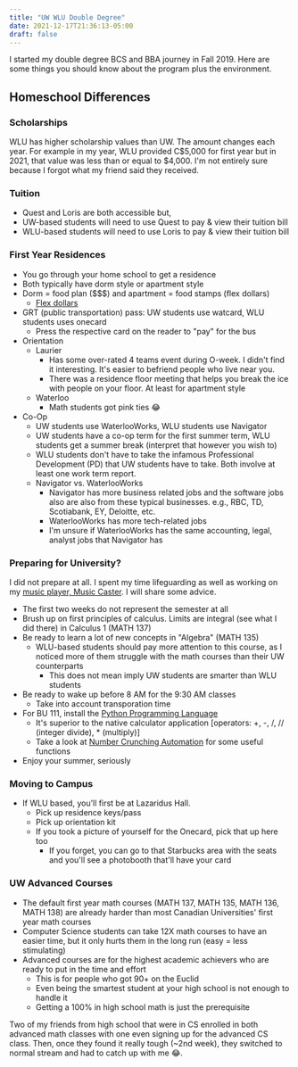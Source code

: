 ```yaml
---
title: "UW WLU Double Degree"
date: 2021-12-17T21:36:13-05:00
draft: false
---
```

I started my double degree BCS and BBA journey in Fall 2019.
Here are some things you should know about the program plus the environment.

## Homeschool Differences

### Scholarships

WLU has higher scholarship values than UW. The amount changes each year. For example in my year, WLU provided C$5,000 for first year but in 2021, that value was less than or equal to $4,000. I'm not entirely sure because I forgot what my friend said they received.

### Tuition

- Quest and Loris are both accessible but,
- UW-based students will need to use Quest to pay & view their tuition bill
- WLU-based students will need to use Loris to pay & view their tuition bill

### First Year Residences

- You go through your home school to get a residence
- Both typically have dorm style or apartment style
- Dorm = food plan ($$$) and apartment = food stamps (flex dollars)
  - [Flex dollars](https://students.wlu.ca/registration-and-finances/onecard/where-to-use-it.html)
- GRT (public transportation) pass: UW students use watcard, WLU students uses onecard
  - Press the respective card on the reader to "pay" for the bus
- Orientation
  - Laurier
    - Has some over-rated 4 teams event during O-week. I didn't find it interesting. It's easier to befriend people who live near you.
    - There was a residence floor meeting that helps you break the ice with people on your floor. At least for apartment style
  - Waterloo
    - Math students got pink ties 😂
- Co-Op
  - UW students use WaterlooWorks, WLU students use Navigator
  - UW students have a co-op term for the first summer term, WLU students get a summer break (interpret that however you wish to)
  - WLU students don't have to take the infamous Professional Development (PD) that UW students have to take. Both involve at least one work term report.
  - Navigator vs. WaterlooWorks
    - Navigator has more business related jobs and the software jobs also are also from these typical businesses. e.g., RBC, TD, Scotiabank, EY, Deloitte, etc.
    - WaterlooWorks has more tech-related jobs
    - I'm unsure if WaterlooWorks has the same accounting, legal, analyst jobs that Navigator has

### Preparing for University?

I did not prepare at all. I spent my time lifeguarding as well as working on my [music player, Music Caster](https://github.com/elibroftw/music-caster).
I will share some advice.

- The first two weeks do not represent the semester at all
- Brush up on first principles of calculus. Limits are integral (see what I did there) in Calculus 1 (MATH 137)
- Be ready to learn a lot of new concepts in "Algebra" (MATH 135)
  - WLU-based students should pay more attention to this course, as I noticed more of them struggle with the math courses than their UW counterparts
    - This does not mean imply UW students are smarter than WLU students
- Be ready to wake up before 8 AM for the 9:30 AM classes
  - Take into account transporation time
- For BU 111, install the [Python Programming Language](https://python.org/download)
  - It's superior to the native calculator application [operators: +, -, /, // (integer divide), * (multiply)]
  - Take a look at [Number Crunching Automation](https://github.com/elibroftw/number-crunching-automation) for some useful functions
- Enjoy your summer, seriously

### Moving to Campus

- If WLU based, you'll first be at Lazaridus Hall.
  - Pick up residence keys/pass
  - Pick up orientation kit
  - If you took a picture of yourself for the Onecard, pick that up here too
    - If you forget, you can go to that Starbucks area with the seats and you'll see a photobooth that'll have your card

### UW Advanced Courses

- The default first year math courses (MATH 137, MATH 135, MATH 136, MATH 138) are already harder than most Canadian Universities' first year math courses
- Computer Science students can take 12X math courses to have an easier time, but it only hurts them in the long run (easy = less stimulating)
- Advanced courses are for the highest academic achievers who are ready to put in the time and effort
  - This is for people who got 90+ on the Euclid
  - Even being the smartest student at your high school is not enough to handle it
  - Getting a 100% in high school math is just the prerequisite

Two of my friends from high school that were in CS enrolled in both advanced math classes with one even signing up for the advanced CS class. Then, once they found it really tough (~2nd week), they switched to normal stream and had to catch up with me 😂.
